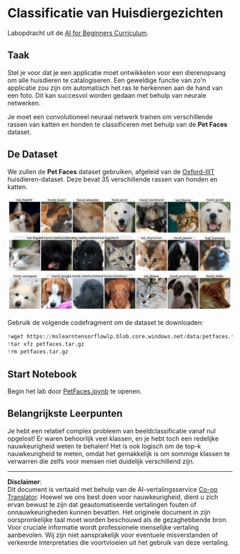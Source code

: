 <!--
CO_OP_TRANSLATOR_METADATA:
{
  "original_hash": "f3d2cee9cb3c52160419e560c57a690e",
  "translation_date": "2025-08-28T19:26:02+00:00",
  "source_file": "lessons/4-ComputerVision/07-ConvNets/lab/README.md",
  "language_code": "nl"
}
-->
# Classificatie van Huisdiergezichten

Labopdracht uit de [AI for Beginners Curriculum](https://github.com/microsoft/ai-for-beginners).

## Taak

Stel je voor dat je een applicatie moet ontwikkelen voor een dierenopvang om alle huisdieren te catalogiseren. Een geweldige functie van zo'n applicatie zou zijn om automatisch het ras te herkennen aan de hand van een foto. Dit kan succesvol worden gedaan met behulp van neurale netwerken.

Je moet een convolutioneel neuraal netwerk trainen om verschillende rassen van katten en honden te classificeren met behulp van de **Pet Faces** dataset.

## De Dataset

We zullen de **Pet Faces** dataset gebruiken, afgeleid van de [Oxford-IIIT](https://www.robots.ox.ac.uk/~vgg/data/pets/) huisdieren-dataset. Deze bevat 35 verschillende rassen van honden en katten.

![Dataset waarmee we werken](../../../../../../translated_images/data.50b2a9d5484bdbf0f52f5765b381cec9efe2bd296a98f007f90bedb6ac67f2a8.nl.png)

Gebruik de volgende codefragment om de dataset te downloaden:

```python
!wget https://mslearntensorflowlp.blob.core.windows.net/data/petfaces.tar.gz
!tar xfz petfaces.tar.gz
!rm petfaces.tar.gz
```

## Start Notebook

Begin het lab door [PetFaces.ipynb](PetFaces.ipynb) te openen.

## Belangrijkste Leerpunten

Je hebt een relatief complex probleem van beeldclassificatie vanaf nul opgelost! Er waren behoorlijk veel klassen, en je hebt toch een redelijke nauwkeurigheid weten te behalen! Het is ook logisch om de top-k nauwkeurigheid te meten, omdat het gemakkelijk is om sommige klassen te verwarren die zelfs voor mensen niet duidelijk verschillend zijn.

---

**Disclaimer**:  
Dit document is vertaald met behulp van de AI-vertalingsservice [Co-op Translator](https://github.com/Azure/co-op-translator). Hoewel we ons best doen voor nauwkeurigheid, dient u zich ervan bewust te zijn dat geautomatiseerde vertalingen fouten of onnauwkeurigheden kunnen bevatten. Het originele document in zijn oorspronkelijke taal moet worden beschouwd als de gezaghebbende bron. Voor cruciale informatie wordt professionele menselijke vertaling aanbevolen. Wij zijn niet aansprakelijk voor eventuele misverstanden of verkeerde interpretaties die voortvloeien uit het gebruik van deze vertaling.